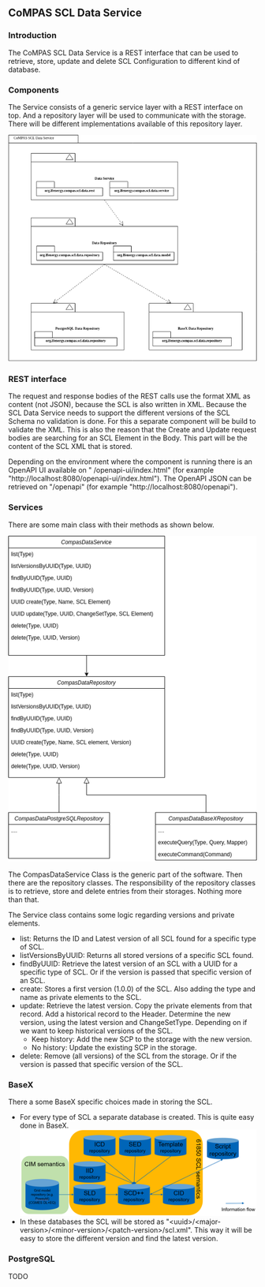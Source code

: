 <!--
SPDX-FileCopyrightText: 2021 Alliander N.V.

SPDX-License-Identifier: CC-BY-4.0
-->

## CoMPAS SCL Data Service

### Introduction

The CoMPAS SCL Data Service is a REST interface that can be used to retrieve, store, update and delete SCL Configuration
to different kind of database.

### Components

The Service consists of a generic service layer with a REST interface on top. And a repository layer will be used to
communicate with the storage. There will be different implementations available of this repository layer.

![Component Diagram](images/CoMPAS-SclDataService-ComponentDiagram.png)

### REST interface

The request and response bodies of the REST calls use the format XML as content (not JSON), because the SCL is also
written in XML. Because the SCL Data Service needs to support the different versions of the SCL Schema no validation is
done. For this a separate component will be build to validate the XML. This is also the reason that the Create and
Update request bodies are searching for an SCL Element in the Body. This part will be the content of the SCL XML that is
stored.

Depending on the environment where the component is running there is an OpenAPI UI available on "
/openapi-ui/index.html" (for example "http://localhost:8080/openapi-ui/index.html"). The OpenAPI JSON can be retrieved
on "/openapi" (for example "http://localhost:8080/openapi").

### Services

There are some main class with their methods as shown below.

![Class Diagram](images/CoMPAS-SclDataService-Classdiagram.png)

The CompasDataService Class is the generic part of the software. Then there are the repository classes. The
responsibility of the repository classes is to retrieve, store and delete entries from their storages. Nothing more than
that.

The Service class contains some logic regarding versions and private elements.

- list: Returns the ID and Latest version of all SCL found for a specific type of SCL.
- listVersionsByUUID: Returns all stored versions of a specific SCL found.
- findByUUID: Retrieve the latest version of an SCL with a UUID for a specific type of SCL. Or if the version is passed
  that specific version of an SCL.
- create: Stores a first version (1.0.0) of the SCL. Also adding the type and name as private elements to the SCL.
- update: Retrieve the latest version. Copy the private elements from that record. Add a historical record to the
  Header. Determine the new version, using the latest version and ChangeSetType. Depending on if we want to keep
  historical versions of the SCL.
    - Keep history: Add the new SCP to the storage with the new version.
    - No history: Update the existing SCP in the storage.
- delete: Remove (all versions) of the SCL from the storage. Or if the version is passed that specific version of the
  SCL.

### BaseX

There a some BaseX specific choices made in storing the SCL.

- For every type of SCL a separate database is created. This is quite easy done in BaseX.
  ![Databases](images/CoMPAS-SclDataService-Databases.png)
- In these databases the SCL will be stored as "\<uuid\>/\<major-version\>/\<minor-version\>/\<patch-version\>/scl.xml".
  This way it will be easy to store the different version and find the latest version.

### PostgreSQL

TODO